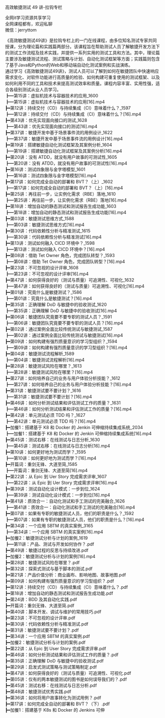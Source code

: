 高效敏捷测试 49 讲-拉钩专栏

全网it学习资源共享学习<br>全网课程都有，欢迎私聊<br>微信：jerryttom<br>

《高效敏捷测试49讲》是拉钩专栏上的一门在线课程，由多位知名测试专家共同授课，分为理论篇和实践篇两部分。该课程旨在帮助测试人员了解敏捷开发方法下的测试工作流程及技术实践，并提供一系列实用的测试工具和方法。其中，理论篇主要涉及敏捷测试流程、测试策略与计划、自动化测试框架等方面；实践篇则包含了基于Java和Python的Web和移动端自动化测试案例和实战演练。<br> 通过学习《高效敏捷测试49讲》，测试人员可以了解到如何在敏捷团队中快速响应需求变化、对软件功能进行高质量的检验、如何构建可重复使用的测试框架、以及如何利用不同的工具和技术来提高测试效率和质量。课程内容丰富、实用性强，适合各级别测试从业人员学习。<br> ┣━第15讲：虚拟机技术与容器技术的应用_1600<br> ┣━第15讲：虚拟机技术与容器技术的应用[16].mp4<br> ┣━第12讲：持续交付（CD）与持续集成（CI）意味着什么？_1597<br> ┣━第12讲：持续交付（CD）与持续集成（CI）意味着什么？[16].mp4<br> ┣━第43讲：优先实现面向接口的测试_1628<br> ┣━第43讲：优先实现面向接口的测试[16].mp4<br> ┣━第37讲：敏捷开发中基于场景事件流的用例设计_1622<br> ┣━第37讲：敏捷开发中基于场景事件流的用例设计[16].mp4<br> ┣━第19讲：搭建敏捷自动化测试框架及其案例分析_1604<br> ┣━第19讲：搭建敏捷自动化测试框架及其案例分析[16].mp4<br> ┣━第20讲：没有 ATDD，就没有用户故事的可测试性_1605<br> ┣━第20讲：没有 ATDD，就没有用户故事的可测试性[16].mp4<br> ┣━第16讲：测试四象限与金字塔模型_1601<br> ┣━第16讲：测试四象限与金字塔模型[16].mp4<br> ┣━第17讲：如何完成全自动的部署和 BVT？（上）_1602<br> ┣━第17讲：如何完成全自动的部署和 BVT？（上）[16].mp4<br> ┣━第25讲：再往前一步，让实例化需求（RBE）落地_1610<br> ┣━第25讲：再往前一步，让实例化需求（RBE）落地[16].mp4<br> ┣━第18讲：增加自动的静态测试和测试报告生成功能_1603<br> ┣━第18讲：增加自动的静态测试和测试报告生成功能[16].mp4<br> ┣━第03讲：敏捷测试思维方式_1588<br> ┣━第03讲：敏捷测试思维方式[16].mp4<br> ┣━第30讲：代码依赖性分析与精准测试_1615<br> ┣━第30讲：代码依赖性分析与精准测试[16].mp4<br> ┣━第13讲：测试如何融入 CICD 环境中？_1598<br> ┣━第13讲：测试如何融入 CICD 环境中？[16].mp4<br> ┣━第08讲：借助 Tet Owner 角色，完成团队转型？_1593<br> ┣━第08讲：借助 Tet Owner 角色，完成团队转型？[16].mp4<br> ┣━第23讲：不可忽视的设计评审_1608<br> ┣━第23讲：不可忽视的设计评审[16].mp4<br> ┣━第47讲：如何获得良好的（测试与质量）可追溯性、可视化_1632<br> ┣━第47讲：如何获得良好的（测试与质量）可追溯性、可视化[16].mp4<br> ┣━第01讲：究竟什么是敏捷测试？_1586<br> ┣━第01讲：究竟什么是敏捷测试？[16].mp4<br> ┣━第35讲：正确理解 DoD 与敏捷中的验收测试_1620<br> ┣━第35讲：正确理解 DoD 与敏捷中的验收测试[16].mp4<br> ┣━第06讲：敏捷团队究竟要不要专职的测试人员？_1591<br> ┣━第06讲：敏捷团队究竟要不要专职的测试人员？[16].mp4<br> ┣━第02讲：通过案例全面比较传统测试与敏捷测试_1587<br> ┣━第02讲：通过案例全面比较传统测试与敏捷测试[16].mp4<br> ┣━第09讲：如何构建有强烈质量意识的学习型组织？_1594<br> ┣━第09讲：如何构建有强烈质量意识的学习型组织？[16].mp4<br> ┣━第04讲：敏捷测试流程解析_1589<br> ┣━第04讲：敏捷测试流程解析[16].mp4<br> ┣━第28讲：敏捷测试风险在哪里？_1613<br> ┣━第28讲：敏捷测试风险在哪里？[16].mp4<br> ┣━第27讲：如何培养自己的业务与用户体验分析技能？_1612<br> ┣━第27讲：如何培养自己的业务与用户体验分析技能？[16].mp4<br> ┣━第31讲：敏捷测试要不要计划？_1616<br> ┣━第31讲：敏捷测试要不要计划？[16].mp4<br> ┣━第46讲：如何分析测试结果和评估测试工作的质量？_1631<br> ┣━第46讲：如何分析测试结果和评估测试工作的质量？[16].mp4<br> ┣━第42讲：单元测试必须 TDD 吗？_1627<br> ┣━第42讲：单元测试必须 TDD 吗？[16].mp4<br> ┣━加餐1：搭建基于 K8 和 Docker 的 Jenkin 可伸缩持续集成系统_2034<br> ┣━加餐1：搭建基于 K8 和 Docker 的 Jenkin 可伸缩持续集成系统[16].mp4<br> ┣━第45讲：测试右移：在线测试与日志分析_1630<br> ┣━第45讲：测试右移：在线测试与日志分析[16].mp4<br> ┣━第10讲：如何更好地为测试而学？_1595<br> ┣━第10讲：如何更好地为测试而学？[16].mp4<br> ┣━开篇词：重剑无锋、大道至简_1585<br> ┣━开篇词：重剑无锋、大道至简[16].mp4<br> ┣━第22讲：从 Epic 到 Uer Story 完成需求评审_1607<br> ┣━第22讲：从 Epic 到 Uer Story 完成需求评审[16].mp4<br> ┣━第39讲：测试自动化设计模式：一步到位_1624<br> ┣━第39讲：测试自动化设计模式：一步到位[16].mp4<br> ┣━第41讲：质效合一：自动化测试和手工测试的完美融合_1626<br> ┣━第41讲：质效合一：自动化测试和手工测试的完美融合[16].mp4<br> ┣━第07讲：如果有专职的敏捷测试人员，他们的职责是什么？_1592<br> ┣━第07讲：如果有专职的敏捷测试人员，他们的职责是什么？[16].mp4<br> ┣━第34讲：一个应用 SBTM 的真实案例_3165<br> ┣━第34讲：一个应用 SBTM 的真实案例[16].mp4<br> ┣━加餐2：敏捷测试分析与计划的案例_1619<br> ┣━第11讲：产品、测试与开发如何协作？.pdf<br> ┣━第49讲：敏捷过程的反思与持续改进.pdf<br> ┣━加餐2：敏捷测试分析与计划的案例[16].mp4<br> ┣━第28讲：敏捷测试风险在哪里？.pdf<br> ┣━第32讲：探索式测试与基于脚本的测试.pdf<br> ┣━第21讲：产品价值分析：商业画布、影响地图、故事地图.pdf<br> ┣━第09讲：如何构建有强烈质量意识的学习型组织？.pdf<br> ┣━第12讲：持续交付（CD）与持续集成（CI）意味着什么？.pdf<br> ┣━第18讲：增加自动的静态测试和测试报告生成功能.pdf<br> ┣━第24讲：BDD 及其自动化实践.pdf<br> ┣━开篇词：重剑无锋、大道至简.pdf<br> ┣━第40讲：脚本开发、调试与维护的常用技巧.pdf<br> ┣━第23讲：不可忽视的设计评审.pdf<br> ┣━第30讲：代码依赖性分析与精准测试.pdf<br> ┣━第31讲：敏捷测试要不要计划？.pdf<br> ┣━第34讲：一个应用 SBTM 的真实案例.pdf<br> ┣━加餐2：敏捷测试分析与计划的案例.pdf<br> ┣━第22讲：从 Epic 到 User Story 完成需求评审.pdf<br> ┣━第46讲：如何分析测试结果和评估测试工作的质量？.pdf<br> ┣━第35讲：正确理解 DoD 与敏捷中的验收测试.pdf<br> ┣━第29讲：启发式测试策略与测试策略制定.pdf<br> ┣━第47讲：如何获得良好的（测试与质量）可追溯性、可视化.pdf<br> ┣━第05讲：仅有的两本敏捷测试的图书是如何误导我们的？.pdf<br> ┣━第45讲：测试右移：在线测试与日志分析.pdf<br> ┣━第48讲：敏捷测试优秀实践.pdf<br> ┣━第36讲：如何将用户故事转化为测试用例？.pdf<br> ┣━第17讲：如何完成全自动的部署和 BVT？（下）.pdf<br> ┣━加餐1：搭建基于 K8s 和 Docker 的 Jenkins 可伸